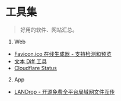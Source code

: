 # 工具集
> 好用的软件、网站汇总。

1. Web
+ [Favicon.ico 在线生成器 - 支持检测和预览](https://realfavicongenerator.net/)
+ [文本 Diff 工具](http://incaseofstairs.com/jsdiff/)
+ [Cloudflare Status](https://www.cloudflarestatus.com/)

2. App
+ [LANDrop - 开源免费全平台局域网文件互传](https://landrop.app/)
